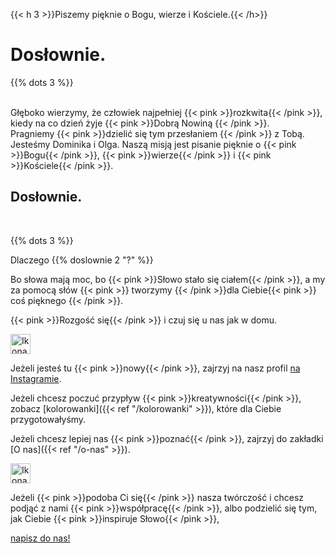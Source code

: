 ---
---
<span class="mobile-hide">

{{< h 3 >}}Piszemy pięknie o Bogu, wierze i Kościele.{{< /h>}}
<h1 class="pink-headline">Dosłownie.</h1>
  {{% dots 3 %}}
</span>

<p>
  <br />
Głęboko wierzymy, że człowiek najpełniej {{< pink >}}rozkwita{{< /pink >}}, kiedy na co dzień żyje {{< pink >}}Dobrą Nowiną {{< /pink >}}. <br />
  Pragniemy {{< pink >}}dzielić się tym przesłaniem {{< /pink >}} z Tobą. Jesteśmy Dominika i Olga. Naszą misją jest pisanie pięknie o {{< pink >}}Bogu{{< /pink >}}, {{< pink >}}wierze{{< /pink >}} i {{< pink >}}Kościele{{< /pink >}}.
<br />

  <h2 class="pink-headline2">Dosłownie.</h2>
  <br />
 </p>

{{% dots 3 %}}
 


<p>
  Dlaczego {{% doslownie 2 "?" %}}
  
  </p>
  
  <p>
  Bo słowa mają moc, bo {{< pink >}}Słowo stało się ciałem{{< /pink >}}, a my za pomocą słów {{< pink >}} tworzymy {{< /pink >}}dla Ciebie{{< pink >}} coś pięknego {{< /pink >}}.
  </p>



<p> 
  {{< pink >}}Rozgość się{{< /pink >}} i czuj się u nas jak w domu.
  </p>


<img alt="Ikona pędzla" src="/img/brush-icon.svg" style="width: 2rem;" />

<p>

Jeżeli jesteś tu {{< pink >}}nowy{{< /pink >}}, zajrzyj na nasz profil <a href="https://instagram.com/do.slownie">na Instagramie</a>.

</p>



<p>

Jeżeli chcesz poczuć przypływ {{< pink >}}kreatywności{{< /pink >}}, zobacz [kolorowanki]({{< ref "/kolorowanki" >}}), które dla Ciebie przygotowałyśmy.

</p>



<p>

  Jeżeli chcesz lepiej nas {{< pink >}}poznać{{< /pink >}}, zajrzyj do zakładki [O nas]({{< ref "/o-nas" >}}).
</p>

<img alt="Ikona pióra" src="/img/pen-icon.svg" style="width: 2rem;" />

<p>

Jeżeli {{< pink >}}podoba Ci się{{< /pink >}} nasza twórczość i chcesz podjąć z nami {{< pink >}}współpracę{{< /pink >}}, albo podzielić się tym, jak Ciebie {{< pink >}}inspiruje Słowo{{< /pink >}},

</p>
<p>
<a class="text-handwritten h2" href="https://do.slownie.com/kontakt/">napisz do nas!</a>
</p>


